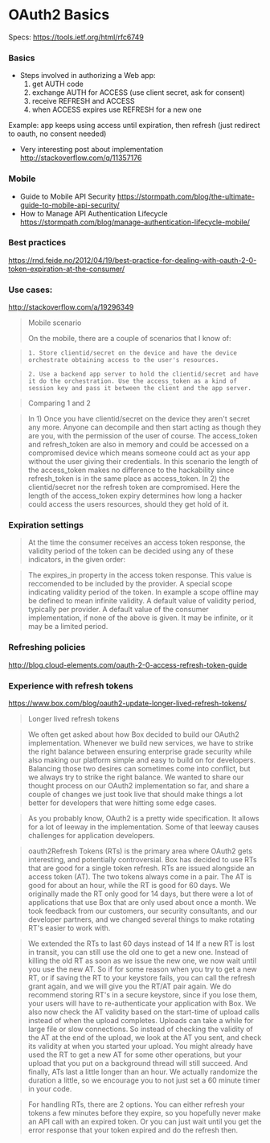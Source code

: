 # OAuth2 Basics
Specs: https://tools.ietf.org/html/rfc6749


### Basics

- Steps involved in authorizing a Web app:
    1. get AUTH code
    2. exchange AUTH for ACCESS (use client secret, ask for consent)
    3. receive REFRESH and ACCESS
    4. when ACCESS expires use REFRESH for a new one

Example: app keeps using access until expiration, then refresh (just redirect to oauth, no consent needed)

- Very interesting post about implementation
http://stackoverflow.com/q/11357176


### Mobile

- Guide to Mobile API Security  https://stormpath.com/blog/the-ultimate-guide-to-mobile-api-security/
- How to Manage API Authentication Lifecycle https://stormpath.com/blog/manage-authentication-lifecycle-mobile/

### Best practices

https://rnd.feide.no/2012/04/19/best-practice-for-dealing-with-oauth-2-0-token-expiration-at-the-consumer/



### Use cases:
http://stackoverflow.com/a/19296349

> Mobile scenario
>
> On the mobile, there are a couple of scenarios that I know of:

>     1. Store clientid/secret on the device and have the device orchestrate obtaining access to the user's resources.

>     2. Use a backend app server to hold the clientid/secret and have it do the orchestration. Use the access_token as a kind of session key and pass it between the client and the app server.

> Comparing 1 and 2

> In 1) Once you have clientid/secret on the device they aren't secret any more. Anyone can decompile and then start acting as though they are you, with the permission of the user of course. The access_token and refresh_token are also in memory and could be accessed on a compromised device which means someone could act as your app without the user giving their credentials. In this scenario the length of the access_token makes no difference to the hackability since refresh_token is in the same place as access_token. In 2) the clientid/secret nor the refresh token are compromised. Here the length of the access_token expiry determines how long a hacker could access the users resources, should they get hold of it.

### Expiration settings

> At the time the consumer receives an access token response, the validity period of the token can be decided using any of these indicators, in the given order:

>    The expires_in property in the access token response. This value is reccomended to be included by the provider.
>    A special scope indicating validity period of the token. In example a scope offline may be defined to mean infinite validity.
>    A default value of validity period, typically per provider.
>    A default value of the consumer implementation, if none of the above is given. It may be infinite, or it may be a limited period.


### Refreshing policies
http://blog.cloud-elements.com/oauth-2-0-access-refresh-token-guide

### Experience with refresh tokens
https://www.box.com/blog/oauth2-update-longer-lived-refresh-tokens/


> Longer lived refresh tokens

> We often get asked about how Box decided to build our OAuth2 implementation. Whenever we build new services, we have to strike the right balance between ensuring enterprise grade security while also making our platform simple and easy to build on for developers. Balancing those two desires can sometimes come into conflict, but we always try to strike the right balance. We wanted to share our thought process on our OAuth2 implementation so far, and share a couple of changes we just took live that should make things a lot better for developers that were hitting some edge cases.

> As you probably know, OAuth2 is a pretty wide specification. It allows for a lot of leeway in the implementation. Some of that leeway causes challenges for application developers.

> oauth2Refresh Tokens (RTs) is the primary area where OAuth2 gets interesting, and potentially controversial. Box has decided to use RTs that are good for a single token refresh. RTs are issued alongside an access token (AT). The two tokens always come in a pair. The AT is good for about an hour, while the RT is good for 60 days. We originally made the RT only good for 14 days, but there were a lot of applications that use Box that are only used about once a month. We took feedback from our customers, our security consultants, and our developer partners, and we changed several things to make rotating RT's easier to work with.

>    We extended the RTs to last 60 days instead of 14
>    If a new RT is lost in transit, you can still use the old one to get a new one. Instead of killing the old RT as soon as we issue the new one, we now wait until you use the new AT. So if for some reason when you try to get a new RT, or if saving the RT to your keystore fails, you can call the refresh grant again, and we will give you the RT/AT pair again. We do recommend storing RT's in a secure keystore, since if you lose them, your users will have to re-authenticate your application with Box.
>    We also now check the AT validity based on the start-time of upload calls instead of when the upload completes. Uploads can take a while for large file or slow connections. So instead of checking the validity of the AT at the end of the upload, we look at the AT you sent, and check its validity at when you started your upload. You might already have used the RT to get a new AT for some other operations, but your upload that you put on a background thread will still succeed.
>    And finally, ATs last a little longer than an hour. We actually randomize the duration a little, so we encourage you to not just set a 60 minute timer in your code.

> For handling RTs, there are 2 options. You can either refresh your tokens a few minutes before they expire, so you hopefully never make an API call with an expired token. Or you can just wait until you get the error response that your token expired and do the refresh then.

